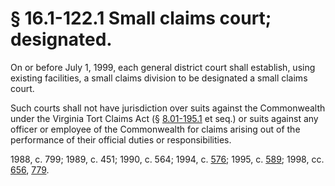# § 16.1-122.1 Small claims court; designated.

<p>On or before July 1, 1999, each general district court shall establish, using existing facilities, a small claims division to be designated a small claims court.</p><p>Such courts shall not have jurisdiction over suits against the Commonwealth under the Virginia Tort Claims Act (§ <a href='http://law.lis.virginia.gov/vacode/8.01-195.1/'>8.01-195.1</a> et seq.) or suits against any officer or employee of the Commonwealth for claims arising out of the performance of their official duties or responsibilities.</p><p>1988, c. 799; 1989, c. 451; 1990, c. 564; 1994, c. <a href='http://lis.virginia.gov/cgi-bin/legp604.exe?941+ful+CHAP0576'>576</a>; 1995, c. <a href='http://lis.virginia.gov/cgi-bin/legp604.exe?951+ful+CHAP0589'>589</a>; 1998, cc. <a href='http://lis.virginia.gov/cgi-bin/legp604.exe?981+ful+CHAP0656'>656</a>, <a href='http://lis.virginia.gov/cgi-bin/legp604.exe?981+ful+CHAP0779'>779</a>.</p>